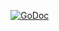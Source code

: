 [![GoDoc](https://godoc.org/github.com/stefanhans/programming-reactive-systems-in-go/test-sidecar-server?status.svg)](https://godoc.org/github.com/stefanhans/programming-reactive-systems-in-go/test-sidecar-server)
